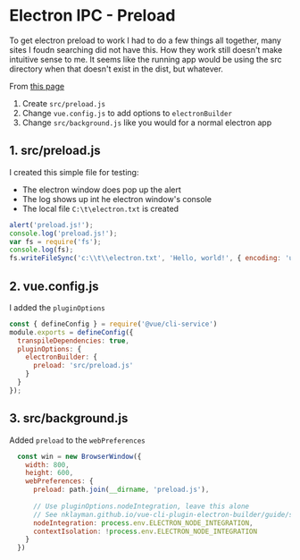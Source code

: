 # Electron IPC - Preload

To get electron preload to work I had to do a few things all together,
many sites I foudn searching did not have this.  How they work still
doesn't make intuitive sense to me.  It seems like the running app
would be using the src directory when that doesn't exist in the dist, 
but whatever.

From [this page](https://nklayman.github.io/vue-cli-plugin-electron-builder/guide/guide.html#examples)

1. Create `src/preload.js`
2. Change `vue.config.js` to add options to `electronBuilder`
3. Change `src/background.js` like you would for a normal electron app

## 1. src/preload.js

I created this simple file for testing:

* The electron window does pop up the alert
* The log shows up int he electron window's console
* The local file `C:\t\electron.txt` is created

```js
alert('preload.js!');
console.log('preload.js!');
var fs = require('fs');
console.log(fs);
fs.writeFileSync('c:\\t\\electron.txt', 'Hello, world!', { encoding: 'utf-8'});
```

## 2. vue.config.js

I added the `pluginOptions`

```js
const { defineConfig } = require('@vue/cli-service')
module.exports = defineConfig({
  transpileDependencies: true,
  pluginOptions: {
    electronBuilder: {
      preload: 'src/preload.js'
    }
  }
});
```

## 3. src/background.js

Added `preload` to the `webPreferences`

```js
  const win = new BrowserWindow({
    width: 800,
    height: 600,
    webPreferences: {
      preload: path.join(__dirname, 'preload.js'),
      
      // Use pluginOptions.nodeIntegration, leave this alone
      // See nklayman.github.io/vue-cli-plugin-electron-builder/guide/security.html#node-integration for more info
      nodeIntegration: process.env.ELECTRON_NODE_INTEGRATION,
      contextIsolation: !process.env.ELECTRON_NODE_INTEGRATION
    }
  })
```
